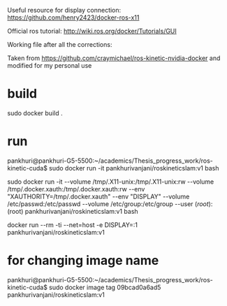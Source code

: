 Useful resource for display connection: https://github.com/henry2423/docker-ros-x11

Official ros tutorial: http://wiki.ros.org/docker/Tutorials/GUI

Working file after all the corrections:

Taken from https://github.com/craymichael/ros-kinetic-nvidia-docker and modified for my personal use
 
# build

sudo docker build .

# run

pankhuri@pankhuri-G5-5500:~/academics/Thesis_progress_work/ros-kinetic-cuda$ sudo docker run -it pankhurivanjani/roskineticslam:v1 bash

sudo docker run -it  --volume /tmp/.X11-unix:/tmp/.X11-unix:rw   --volume /tmp/.docker.xauth:/tmp/.docker.xauth:rw   --env "XAUTHORITY=/tmp/.docker.xauth"   --env "DISPLAY"   --volume /etc/passwd:/etc/passwd   --volume /etc/group:/etc/group   --user $(root):$(root) pankhurivanjani/roskineticslam:v1 bash


docker run --rm -ti --net=host -e DISPLAY=:1 pankhurivanjani/roskineticslam:v1

# for changing image name 
pankhuri@pankhuri-G5-5500:~/academics/Thesis_progress_work/ros-kinetic-cuda$ sudo docker image tag 09bcad0a6ad5 pankhurivanjani/roskineticslam:v1
